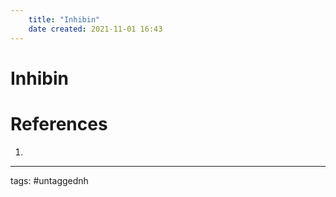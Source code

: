 ```yaml
---
	title: "Inhibin"
	date created: 2021-11-01 16:43
---
```

# Inhibin


# References
1. 

---
tags: #untaggednh